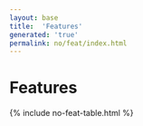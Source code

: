 ```yaml
---
layout: base
title:  'Features'
generated: 'true'
permalink: no/feat/index.html
---
```


# Features

{% include no-feat-table.html %}
